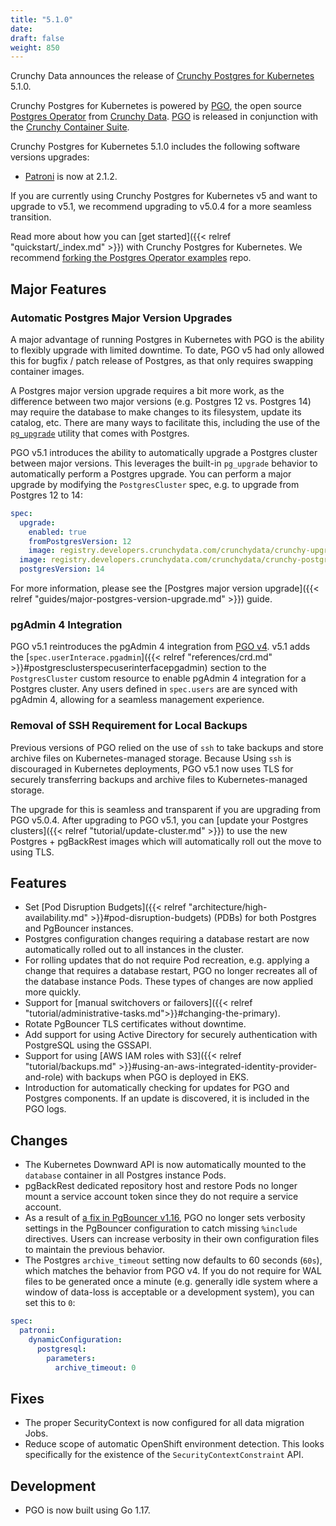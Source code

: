 ```yaml
---
title: "5.1.0"
date:
draft: false
weight: 850
---
```


Crunchy Data announces the release of [Crunchy Postgres for Kubernetes](https://www.crunchydata.com/products/crunchy-postgresql-for-kubernetes/) 5.1.0.

Crunchy Postgres for Kubernetes is powered by [PGO](https://github.com/CrunchyData/postgres-operator), the open source [Postgres Operator](https://github.com/CrunchyData/postgres-operator) from [Crunchy Data](https://www.crunchydata.com). [PGO](https://github.com/CrunchyData/postgres-operator) is released in conjunction with the [Crunchy Container Suite](https://github.com/CrunchyData/container-suite).

Crunchy Postgres for Kubernetes 5.1.0 includes the following software versions upgrades:

- [Patroni](https://patroni.readthedocs.io/) is now at 2.1.2.

If you are currently using Crunchy Postgres for Kubernetes v5 and want to upgrade to v5.1, we recommend upgrading to v5.0.4 for a more seamless transition.

Read more about how you can [get started]({{< relref "quickstart/_index.md" >}}) with Crunchy Postgres for Kubernetes. We recommend [forking the Postgres Operator examples](https://github.com/CrunchyData/postgres-operator-examples/fork) repo.

## Major Features

### Automatic Postgres Major Version Upgrades

A major advantage of running Postgres in Kubernetes with PGO is the ability to flexibly upgrade with limited downtime. To date, PGO v5 had only allowed this for bugfix / patch release of Postgres, as that only requires swapping container images.

A Postgres major version upgrade requires a bit more work, as the difference between two major versions (e.g. Postgres 12 vs. Postgres 14) may require the database to make changes to its filesystem, update its catalog, etc. There are many ways to facilitate this, including the use of the [`pg_upgrade`](https://blog.crunchydata.com/blog/how-to-perform-a-major-version-upgrade-using-pg_upgrade-in-postgresql) utility that comes with Postgres.

PGO v5.1 introduces the ability to automatically upgrade a Postgres cluster between major versions. This leverages the built-in `pg_upgrade` behavior to automatically perform a Postgres upgrade. You can perform a major upgrade by modifying the `PostgresCluster` spec, e.g. to upgrade from Postgres 12 to 14:

```yaml
spec:
  upgrade:
    enabled: true
    fromPostgresVersion: 12
    image: registry.developers.crunchydata.com/crunchydata/crunchy-upgrade:ubi8-5.1.0-0
  image: registry.developers.crunchydata.com/crunchydata/crunchy-postgres:centos8-14.1-1
  postgresVersion: 14
```

For more information, please see the [Postgres major version upgrade]({{< relref "guides/major-postgres-version-upgrade.md" >}}) guide.

### pgAdmin 4 Integration

PGO v5.1 reintroduces the pgAdmin 4 integration from [PGO v4](https://access.crunchydata.com/documentation/postgres-operator/4.7.3/architecture/pgadmin4/). v5.1 adds the [`spec.userInterace.pgadmin`]({{< relref "references/crd.md" >}}#postgresclusterspecuserinterfacepgadmin) section to the `PostgresCluster` custom resource to enable pgAdmin 4 integration for a Postgres cluster. Any users defined in `spec.users` are are synced with pgAdmin 4, allowing for a seamless management experience.

### Removal of SSH Requirement for Local Backups

Previous versions of PGO relied on the use of `ssh` to take backups and store archive files on Kubernetes-managed storage. Because Using `ssh` is discouraged in Kubernetes deployments, PGO v5.1 now uses TLS for securely transferring backups and archive files to Kubernetes-managed storage.

The upgrade for this is seamless and transparent if you are upgrading from PGO v5.0.4. After upgrading to PGO v5.1, you can [update your Postgres clusters]({{< relref "tutorial/update-cluster.md" >}}) to use the new Postgres + pgBackRest images which will automatically roll out the move to using TLS.

## Features      

- Set [Pod Disruption Budgets]({{< relref "architecture/high-availability.md" >}}#pod-disruption-budgets) (PDBs) for both Postgres and PgBouncer instances.
- Postgres configuration changes requiring a database restart are now automatically rolled out to all instances in the cluster.
- For rolling updates that do not require Pod recreation, e.g. applying a change that requires a database restart, PGO no longer recreates all of the database instance Pods. These types of changes are now applied more quickly.
- Support for [manual switchovers or failovers]({{< relref "tutorial/administrative-tasks.md">}}#changing-the-primary).
- Rotate PgBouncer TLS certificates without downtime.
- Add support for using Active Directory for securely authentication with PostgreSQL using the GSSAPI.
- Support for using [AWS IAM roles with S3]({{< relref "tutorial/backups.md" >}}#using-an-aws-integrated-identity-provider-and-role) with backups when PGO is deployed in EKS.
- Introduction for automatically checking for updates for PGO and Postgres components. If an update is discovered, it is included in the PGO logs.

## Changes      

- The Kubernetes Downward API is now automatically mounted to the `database` container in all Postgres instance Pods.
- pgBackRest dedicated repository host and restore Pods no longer mount a service account token since they do not require a service account.
- As a result of [a fix in PgBouncer v1.16](https://github.com/libusual/libusual/commit/ab960074cb7a), PGO no longer sets verbosity settings in the PgBouncer configuration to catch missing `%include` directives.  Users can increase verbosity in their own configuration files to maintain the previous behavior.
- The Postgres `archive_timeout` setting now defaults to 60 seconds (`60s`), which matches the behavior from PGO v4. If you do not require for WAL files to be generated once a minute (e.g. generally idle system where a window of data-loss is acceptable or a development system), you can set this to `0`:

```yaml
spec:
  patroni:
    dynamicConfiguration:
      postgresql:
        parameters:
          archive_timeout: 0
```

## Fixes      

- The proper SecurityContext is now configured for all data migration Jobs.      
- Reduce scope of automatic OpenShift environment detection. This looks specifically for the existence of the `SecurityContextConstraint` API.

## Development

- PGO is now built using Go 1.17.

